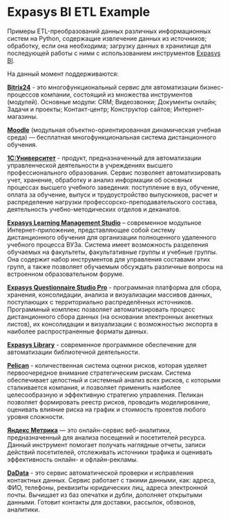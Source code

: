 # Expasys BI ETL Example
Примеры ETL-преобразований данных различных информационных систем на Python, содержащие извлечение данных из источников; обработку, если она необходима; загрузку данных в хранилище для последующей работы с ними с использованием инструментов [Expasys BI](https://expasys.ru/solutions/expasys-bi).

На данный момент поддерживаются:

[**Bitrix24**](https://www.bitrix24.ru/) - это многофункциональный сервис для автоматизации бизнес-процессов компании, состоящий из множества инструментов (модулей). 
Основные модули: CRM; Видеозвонки; Документы онлайн; Задачи и проекты; Контакт-центр; Конструктор сайтов; Интернет-магазины.

[**Moodle**](https://moodle.org/) (модульная объектно-ориентированная динамическая учебная среда) — бесплатная многофункциональная система дистанционного обучения.

[**1С:Университет**](https://solutions.1c.ru/catalog/university) - продукт, предназначенный для автоматизации управленческой деятельности в учреждениях высшего профессионального образования.
Сервис позволяет автоматизировать учет, хранение, обработку и анализ информации об основных процессах высшего учебного заведения: поступление в вуз, обучение, оплата за обучение, выпуск и трудоустройство выпускников, расчет и распределение нагрузки профессорско-преподавательского состава, деятельность учебно-методических отделов и деканатов.

[**Expasys Learning Management Studio**](https://expasys.ru/solutions/expasys-learning-management-studio) – современное модульное Интернет-приложение, представляющее собой систему дистанционного обучения для организации полноценного удаленного учебного процесса ВУЗа.
Система имеет возможность разделения обучаемых на факультеты, факультативные группы и учебные группы. Она содержит набор инструментов для управления составами этих групп, а также позволяет обучаемым обсуждать различные вопросы на встроенном образовательном форуме.

[**Expasys Questionnaire Studio Pro**](https://expasys.ru/solutions/expasys-questionnaire-studio-pro) - программная платформа для сбора, хранения, консолидации, анализа и визуализации массивов данных, поступающих с территориально распределённых источников. Программный комплекс позволяет автоматизировать процесс дистанционного сбора данных (на основании электронных анкетных листов), их консолидации и визуализации с возможностью экспорта в наиболее распространенные форматы данных.

[**Expasys Library**](https://expasys.ru/solutions/expasys-library) - современное программное обеспечение для автоматизации библиотечной деятельности.

[**Pelican**](https://expasys.ru/solutions/expasys-erm) - количественная система оценки рисков, которая уделяет первоочередное внимание стратегическим рискам.
Система обеспечивает целостный и системный анализ всех рисков, с которыми сталкивается компания, и позволяет применить наиболее целесообразную и эффективную стратегию управления. Пеликан позволяет формировать реестр рисков, проводить моделирование, оценивать влияние риска на график и стоимость проектов любого уровня сложности.

[**Яндекс Метрика**](https://yandex.ru/support/metrica/) —  это онлайн-сервис веб-аналитики, предназначенный для анализа посещений и посетителей ресурса. 
Данный инструмент помогает получать наглядные отчеты, записи действий посетителей, отслеживать источники трафика и оценивать эффективность онлайн- и офлайн-рекламы.

[**DaData**](https://dadata.ru/) - это сервис автоматической проверки и исправления контактных данных.
Сервис работает с такими данными, как: адреса, ФИО, телефоны, реквизиты юридических лиц, адреса электронной почты. Вычищает из баз опечатки и дубли, дополняет открытыми данными. Готовит контакты для доставки, рассылок, обзвонов, аналитики.
